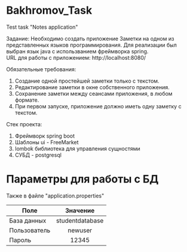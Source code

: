 # Bakhromov_Task
Test task "Notes application" 
  
Задание: Необходимо создать приложение Заметки на одном из представленных языков
программирования. Для реализации был выбран язык java с использванием фреймворка spring.  
URL для работы с приложением: http://localhost:8080/  
  
Обязательные требования:
1) Создание одной простейшей заметки только с текстом.
2) Редактирование заметки в окне собственного приложения.
3) Сохранение заметки между сеансами приложения, в любом формате.
4) При первом запуске, приложение должно иметь одну заметку с текстом.

Cтек проекта:
1) Фреймворк spring boot
2) Шаблоны ui - FreeMarket
3) lombok библиотека для управления сущностями
4) СУБД - postgresql



# Параметры для работы с БД  
Также в файле "application.properties"

| Поле                       |                Значение           |
| -------------------------- | :-------------------------------: |
| База данных                |             studentdatabase             |
| Пользователь               |              newuser             |
| Пароль                     |                12345               |




